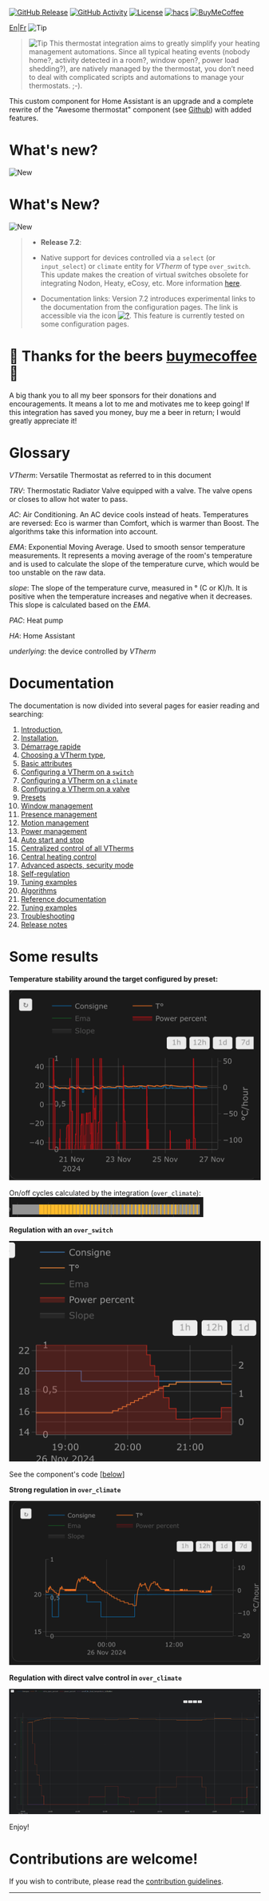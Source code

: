 [![GitHub Release][releases-shield]][releases]
[![GitHub Activity][commits-shield]][commits]
[![License][license-shield]](LICENSE)
[![hacs][hacs_badge]][hacs]
[![BuyMeCoffee][buymecoffeebadge]][buymecoffee]

[En](README.md)|[Fr](README-fr.md)
![Tip](images/icon.png)

> ![Tip](images/tips.png) This thermostat integration aims to greatly simplify your heating management automations. Since all typical heating events (nobody home?, activity detected in a room?, window open?, power load shedding?), are natively managed by the thermostat, you don’t need to deal with complicated scripts and automations to manage your thermostats. ;-).

This custom component for Home Assistant is an upgrade and a complete rewrite of the "Awesome thermostat" component (see [Github](https://github.com/dadge/awesome_thermostat)) with added features.

# What's new?
![New](images/new-icon.png)
# What's New?
![New](images/new-icon.png)
> * **Release 7.2**:
>
> - Native support for devices controlled via a `select` (or `input_select`) or `climate` entity for _VTherm_ of type `over_switch`. This update makes the creation of virtual switches obsolete for integrating Nodon, Heaty, eCosy, etc. More information [here](documentation/en/over-switch.md#command-customization).
>
> - Documentation links: Version 7.2 introduces experimental links to the documentation from the configuration pages. The link is accessible via the icon [![?](https://img.icons8.com/color/18/help.png)](https://github.com/jmcollin78/versatile_thermostat/blob/main/documentation/en/over-switch.md#configuration). This feature is currently tested on some configuration pages.

# 🍻 Thanks for the beers [buymecoffee](https://www.buymeacoffee.com/jmcollin78) 🍻
A big thank you to all my beer sponsors for their donations and encouragements. It means a lot to me and motivates me to keep going! If this integration has saved you money, buy me a beer in return; I would greatly appreciate it!

# Glossary

  _VTherm_: Versatile Thermostat as referred to in this document

  _TRV_: Thermostatic Radiator Valve equipped with a valve. The valve opens or closes to allow hot water to pass.

  _AC_: Air Conditioning. An AC device cools instead of heats. Temperatures are reversed: Eco is warmer than Comfort, which is warmer than Boost. The algorithms take this information into account.

  _EMA_: Exponential Moving Average. Used to smooth sensor temperature measurements. It represents a moving average of the room's temperature and is used to calculate the slope of the temperature curve, which would be too unstable on the raw data.

  _slope_: The slope of the temperature curve, measured in ° (C or K)/h. It is positive when the temperature increases and negative when it decreases. This slope is calculated based on the _EMA_.

  _PAC_: Heat pump

  _HA_: Home Assistant

  _underlying_: the device controlled by _VTherm_

# Documentation

The documentation is now divided into several pages for easier reading and searching:
1. [Introduction](documentation/en/presentation.md),
2. [Installation](documentation/en/installation.md),
3. [Démarrage rapide](documentation/en/quick-start.md)
4. [Choosing a VTherm type](documentation/en/creation.md),
5. [Basic attributes](documentation/en/base-attributes.md)
6. [Configuring a VTherm on a `switch`](documentation/en/over-switch.md)
7. [Configuring a VTherm on a `climate`](documentation/en/over-climate.md)
8. [Configuring a VTherm on a valve](documentation/en/over-valve.md)
9. [Presets](documentation/en/feature-presets.md)
10. [Window management](documentation/en/feature-window.md)
11. [Presence management](documentation/en/feature-presence.md)
12. [Motion management](documentation/en/feature-motion.md)
13. [Power management](documentation/en/feature-power.md)
14. [Auto start and stop](documentation/en/feature-auto-start-stop.md)
15. [Centralized control of all VTherms](documentation/en/feature-central-mode.md)
16. [Central heating control](documentation/en/feature-central-boiler.md)
17. [Advanced aspects, security mode](documentation/en/feature-advanced.md)
18. [Self-regulation](documentation/en/self-regulation.md)
19. [Tuning examples](documentation/en/tuning-examples.md)
20. [Algorithms](documentation/en/algorithms.md)
21. [Reference documentation](documentation/en/reference.md)
22. [Tuning examples](documentation/en/tuning-examples.md)
23. [Troubleshooting](documentation/en/troubleshooting.md)
24. [Release notes](documentation/en/releases.md)

# Some results

**Temperature stability around the target configured by preset:**

![image](documentation/en/images/results-1.png)

On/off cycles calculated by the integration (`over_climate`):
![image](documentation/en/images/results-2.png)

**Regulation with an `over_switch`**

![image](documentation/en/images/results-4.png)

See the component's code [[below](#even-better-with-apex-chart-to-tune-your-thermostat)]

**Strong regulation in `over_climate`**

![image](documentation/en/images/results-over-climate-1.png)

**Regulation with direct valve control in `over_climate`**

![image](documentation/en/images/results-over-climate-2.png)

Enjoy!

# Contributions are welcome!

If you wish to contribute, please read the [contribution guidelines](CONTRIBUTING.md).

***

[versatile_thermostat]: https://github.com/jmcollin78/versatile_thermostat
[buymecoffee]: https://www.buymeacoffee.com/jmcollin78
[buymecoffeebadge]: https://img.shields.io/badge/Buy%20me%20a%20beer-%245-orange?style=for-the-badge&logo=buy-me-a-beer
[commits-shield]: https://img.shields.io/github/commit-activity/y/jmcollin78/versatile_thermostat.svg?style=for-the-badge
[commits]: https://github.com/jmcollin78/versatile_thermostat/commits/master
[hacs]: https://github.com/custom-components/hacs
[hacs_badge]: https://img.shields.io/badge/HACS-Custom-41BDF5.svg?style=for-the-badge
[forum-shield]: https://img.shields.io/badge/community-forum-brightgreen.svg?style=for-the-badge
[forum]: https://community.home-assistant.io/
[license-shield]: https://img.shields.io/github/license/jmcollin78/versatile_thermostat.svg?style=for-the-badge
[maintenance-shield]: https://img.shields.io/badge/maintainer-Joakim%20Sørensen%20%40ludeeus-blue.svg?style=for-the-badge
[releases-shield]: https://img.shields.io/github/release/jmcollin78/versatile_thermostat.svg?style=for-the-badge
[releases]: https://github.com/jmcollin78/versatile_thermostat/releases
